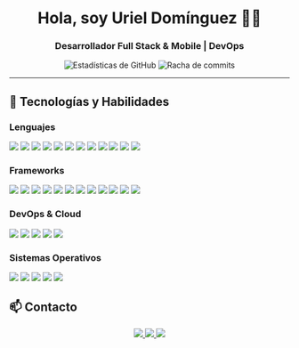 <h1 align="center">Hola, soy Uriel Domínguez 👨‍💻</h1>
<h3 align="center">Desarrollador Full Stack & Mobile | DevOps</h3>

<p align="center">
  <img src="https://github-readme-stats.vercel.app/api?username=urieldomingezm&show_icons=true&theme=radical&hide_border=true" alt="Estadísticas de GitHub"/>
  <img src="https://github-readme-streak-stats.herokuapp.com/?user=urieldomingezm&theme=radical&hide_border=true" alt="Racha de commits"/>
</p>

---

## 🚀 Tecnologías y Habilidades

### Lenguajes
<p>
  <img src="https://img.shields.io/badge/PHP-777BB3?style=for-the-badge&logo=php&logoColor=white"/>
  <img src="https://img.shields.io/badge/React-61DAFB?style=for-the-badge&logo=react&logoColor=black"/>
  <img src="https://img.shields.io/badge/React_Native-61DAFB?style=for-the-badge&logo=react&logoColor=black"/>
  <img src="https://img.shields.io/badge/Python-3776AB?style=for-the-badge&logo=python&logoColor=white"/>
  <img src="https://img.shields.io/badge/Ruby-CC342D?style=for-the-badge&logo=ruby&logoColor=white"/>
  <img src="https://img.shields.io/badge/HTML5-E34F26?style=for-the-badge&logo=html5&logoColor=white"/>
  <img src="https://img.shields.io/badge/CSS3-1572B6?style=for-the-badge&logo=css3&logoColor=white"/>
  <img src="https://img.shields.io/badge/JavaScript-F7DF1E?style=for-the-badge&logo=javascript&logoColor=black"/>
  <img src="https://img.shields.io/badge/Node.js-339933?style=for-the-badge&logo=node.js&logoColor=white"/>
  <img src="https://img.shields.io/badge/C%23-512BD4?style=for-the-badge&logo=c-sharp&logoColor=white"/>
  <img src="https://img.shields.io/badge/C++-00599C?style=for-the-badge&logo=c%2B%2B&logoColor=white"/>
  <img src="https://img.shields.io/badge/TypeScript-3178C6?style=for-the-badge&logo=typescript&logoColor=white"/>
</p>

### Frameworks
<p>
  <img src="https://img.shields.io/badge/Ruby_on_Rails-CC0000?style=for-the-badge&logo=rubyonrails&logoColor=white"/>
  <img src="https://img.shields.io/badge/Flask-000000?style=for-the-badge&logo=flask&logoColor=white"/>
  <img src="https://img.shields.io/badge/Django-092E20?style=for-the-badge&logo=django&logoColor=white"/>
  <img src="https://img.shields.io/badge/Laravel-FF2D20?style=for-the-badge&logo=laravel&logoColor=white"/>
  <img src="https://img.shields.io/badge/Yii2-F68A1F?style=for-the-badge&logo=yii&logoColor=white"/>
  <img src="https://img.shields.io/badge/Angular-DD0031?style=for-the-badge&logo=angular&logoColor=white"/>
  <img src="https://img.shields.io/badge/Vue.js-4FC08D?style=for-the-badge&logo=vue.js&logoColor=white"/>
  <img src="https://img.shields.io/badge/ASP.NET_Core-512BD4?style=for-the-badge&logo=dotnet&logoColor=white"/>
  <img src="https://img.shields.io/badge/Next.js-000000?style=for-the-badge&logo=next.js&logoColor=white"/>
  <img src="https://img.shields.io/badge/Tailwind_CSS-007ACC?style=for-the-badge&logo=tailwindcss&logoColor=white"/>
  <img src="https://img.shields.io/badge/Bootstrap-7952B3?style=for-the-badge&logo=bootstrap&logoColor=white"/>
  <img src="https://img.shields.io/badge/Material_Angular-757DE8?style=for-the-badge&logo=angular&logoColor=white"/>
</p>

### DevOps & Cloud
<p>
  <img src="https://img.shields.io/badge/Docker-2496ED?style=for-the-badge&logo=docker&logoColor=white"/>
  <img src="https://img.shields.io/badge/Kubernetes-326CE5?style=for-the-badge&logo=kubernetes&logoColor=white"/>
  <img src="https://img.shields.io/badge/AWS-FF9900?style=for-the-badge&logo=amazonaws&logoColor=black"/>
  <img src="https://img.shields.io/badge/Azure-0083FF?style=for-the-badge&logo=microsoftazure&logoColor=white"/>
  <img src="https://img.shields.io/badge/GitHub_Actions-FF6C37?style=for-the-badge&logo=githubactions&logoColor=white"/>
</p>

### Sistemas Operativos
<p>
  <img src="https://img.shields.io/badge/macOS-000000?style=for-the-badge&logo=apple&logoColor=white"/>
  <img src="https://img.shields.io/badge/Windows-0078D6?style=for-the-badge&logo=windows&logoColor=white"/>
  <img src="https://img.shields.io/badge/Ubuntu-E95420?style=for-the-badge&logo=ubuntu&logoColor=white"/>
  <img src="https://img.shields.io/badge/Linux-3A3D42?style=for-the-badge&logo=linux&logoColor=white"/>
  <img src="https://img.shields.io/badge/Solaris-FF6600?style=for-the-badge&logo=oracle&logoColor=white"/>
</p>


## 📫 Contacto

<p align="center">
  <a href="https://linkedin.com/in/tuperfil" target="_blank">
    <img src="https://img.shields.io/badge/LinkedIn-0077B5?style=for-the-badge&logo=linkedin&logoColor=white"/>
  </a>
  <a href="https://twitter.com/tuperfil" target="_blank">
    <img src="https://img.shields.io/badge/Twitter-1DA1F2?style=for-the-badge&logo=twitter&logoColor=white"/>
  </a>
  <a href="mailto:tuemail@example.com">
    <img src="https://img.shields.io/badge/Email-D44638?style=for-the-badge&logo=gmail&logoColor=white"/>
  </a>
</p>
